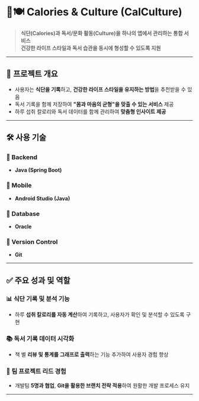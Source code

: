 # 📖🍽️ Calories & Culture (CalCulture)

> **식단(Calories)과 독서/문화 활동(Culture)을 하나의 앱에서 관리하는 통합 서비스**  
> **건강한 라이프 스타일과 독서 습관을 동시에 형성할 수 있도록 지원**  

---

## 📌 프로젝트 개요  

- 사용자는 **식단을 기록**하고, **건강한 라이프 스타일을 유지하는 방법**을 추천받을 수 있음  
- 독서 기록을 함께 저장하여 **"몸과 마음의 균형"을 맞출 수 있는 서비스** 제공  
- 하루 섭취 칼로리와 독서 데이터를 함께 관리하여 **맞춤형 인사이트 제공**  

---

## 🛠 사용 기술  

### 🔹 Backend  
- **Java (Spring Boot)**  

### 🔹 Mobile  
- **Android Studio (Java)**  

### 🔹 Database  
- **Oracle**  

### 🔹 Version Control  
- **Git**  

---

## ✅ 주요 성과 및 역할  

### 📊 **식단 기록 및 분석 기능**  
- 하루 **섭취 칼로리를 자동 계산**하여 기록하고, 사용자가 확인 및 분석할 수 있도록 구현  

### 📚 **독서 기록 데이터 시각화**  
- 책 별 **리뷰 및 통계를 그래프로 출력**하는 기능 추가하여 사용자 경험 향상  

### 👥 **팀 프로젝트 리드 경험**  
- 개발팀 **5명과 협업**, **Git을 활용한 브랜치 전략 적용**하여 원활한 개발 프로세스 유지  

---
